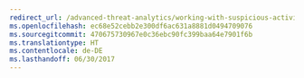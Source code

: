 ```yaml
---
redirect_url: /advanced-threat-analytics/working-with-suspicious-activities
ms.openlocfilehash: ec68e52cebb2e300df6ac631a8881d0494709076
ms.sourcegitcommit: 470675730967e0c36ebc90fc399baa64e7901f6b
ms.translationtype: HT
ms.contentlocale: de-DE
ms.lasthandoff: 06/30/2017
---
```

